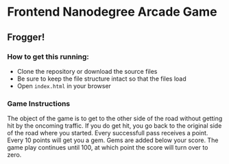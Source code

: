 # Frontend Nanodegree Arcade Game

## Frogger!

### How to get this running:
* Clone the repository or download the source files
* Be sure to keep the file structure intact so that the files load
* Open `index.html` in your browser

### Game Instructions
The object of the game is to get to the other side of the road without getting hit by the oncoming traffic. If you do get hit, you go back to the original side of the road where you started. Every successfull pass receives a point. Every 10 points will get you a gem. Gems are added below your score. The game play continues until 100, at which point the score will turn over to zero.

